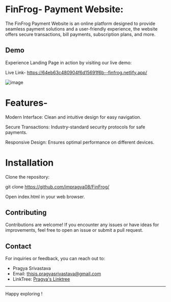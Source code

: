 # FinFrog- Payment Website:
The FinFrog Payment Website is an online platform designed to provide seamless payment solutions and a user-friendly experience, the website offers secure transactions, bill payments, subscription plans, and more.

## Demo
Experience  Landing Page in action by visiting our live demo:

Live Link- https://64eb63c480904f6d15691f6b--finfrog.netlify.app/

![image](https://github.com/impragya08/FinFrog/assets/84717393/80f77771-468f-4ab1-a579-c8ce75451962)


# Features- 
Modern Interface: Clean and intuitive design for easy navigation.

Secure Transactions: Industry-standard security protocols for safe payments.

Responsive Design: Ensures optimal performance on different devices.

# Installation
Clone the repository:

git clone https://github.com/impragya08/FinFrog/

Open index.html in your web browser.

## Contributing

Contributions are welcome! If you encounter any issues or have ideas for improvements, feel free to open an issue or submit a pull request.




## Contact

For inquiries or feedback, you can reach out to:

- Pragya Srivastava
- Email: thisis.pragyasrivastava@gmail.com
- LinkTree: [Pragya's Linktree](https://linktr.ee/itspragya)

---

Happy exploring !
